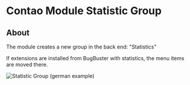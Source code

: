 Contao Module Statistic Group
=============================

## About

The module creates a new group in the back end: "Statistics"

If extensions are installed from BugBuster with statistics, the menu items are moved there.

![Statistic Group](http://www.contao.glen-langer.de/tl_files/module/statistic_group.jpg)
(german example)